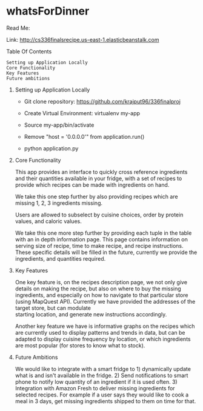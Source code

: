 # whatsForDinner
Read Me:

Link: http://cs336finalsrecipe.us-east-1.elasticbeanstalk.com

Table Of Contents 

	Setting up Application Locally
	Core Functionality
	Key Features
	Future ambitions 


1. Setting up Application Locally

	-  Git clone repository: https://github.com/krajput96/336finalproj

	-  Create Virtual Environment: virtualenv my-app

	-  Source my-app/bin/activate

	-  Remove "host = '0.0.0.0'" from application.run()

	-  python application.py

2. Core Functionality
	
	This app provides an interface to quickly cross reference ingredients and
	their quantities available in your fridge, with a set of recipes to provide 
	which recipes can be made with ingredients on hand. 

	We take this one step further by also providing recipes which are missing 1,
 	2, 3 ingredients missing. 

	Users are allowed to subselect by cuisine choices, order by protein values,
	and caloric values. 

	We take this one more step further by providing each tuple in the table 
	with an in depth information page. This page contains information on serving
	size of recipe, time to make recipe, and recipe instructions. These specific 
	details will be filled in the future, currently we provide the ingredients,
	and quantities required. 

3. Key Features
	
	One key feature is, on the recipes description page, we not only give details
	on making the recipe, but also on where to buy the missing ingredients, and 
	especially on how to navigate to that particular store (using MapQuest API). 
	Currently we have provided the addresses of the target store, but can modulate	      
	starting location, and generate new instructions accordingly. 

	Another key feature we have is informative graphs on the recipes which are 
	currently used to display patterns and trends in data, but can be adapted to
	display cuisine frequency by location, or which ingredients are most popular
	(for stores to know what to stock). 

4. Future Ambitions

	We would like to integrate with a smart fridge to 1) dynamically update what
	is and isn't available in the fridge. 2) Send notifications to smart phone
	to notify low quantity of an ingredient if it is used often. 3) Integration 
	with Amazon Fresh to deliver missing ingredients for selected recipes. For 
	example if a user says they would like to cook a meal in 3 days, get missing
	ingredients shipped to them on time for that. 
